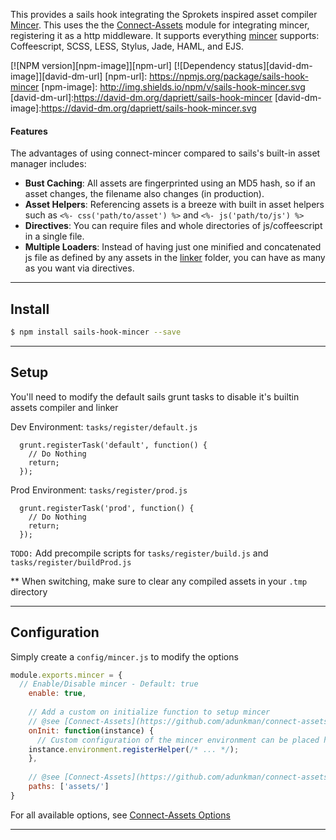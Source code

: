This provides a sails hook integrating the Sprokets inspired asset compiler [Mincer](https://github.com/nodeca/mincer).  This uses the the [Connect-Assets](https://github.com/adunkman/connect-assets) module for integrating mincer, registering it as a http middleware.  It supports everything [mincer](https://github.com/nodeca/mincer) supports: Coffeescript, SCSS, LESS, Stylus, Jade, HAML, and EJS.

[![NPM version][npm-image]][npm-url] [![Dependency status][david-dm-image]][david-dm-url]
[npm-url]: https://npmjs.org/package/sails-hook-mincer
[npm-image]: http://img.shields.io/npm/v/sails-hook-mincer.svg
[david-dm-url]:https://david-dm.org/dapriett/sails-hook-mincer
[david-dm-image]:https://david-dm.org/dapriett/sails-hook-mincer.svg

#### Features
The advantages of using connect-mincer compared to sails's built-in asset manager includes:
- **Bust Caching**: All assets are fingerprinted using an MD5 hash, so if an asset changes, the filename also changes (in production).
- **Asset Helpers**: Referencing assets is a breeze with built in asset helpers such as `<%- css('path/to/asset') %>` and `<%- js('path/to/js') %>`
- **Directives**: You can require files and whole directories of js/coffeescript in a single file.
- **Multiple Loaders**: Instead of having just one minified and concatenated js file as defined by any assets in the [linker](http://sailsjs.org/#!documentation/assets) folder, you can have as many as you want via directives.

---

## Install
```sh
$ npm install sails-hook-mincer --save
```

---

## Setup

You'll need to modify the default sails grunt tasks to disable it's builtin assets compiler and linker

Dev Environment: `tasks/register/default.js`
```
  grunt.registerTask('default', function() {
    // Do Nothing
    return;
  });

```

Prod Environment: `tasks/register/prod.js`
```
  grunt.registerTask('prod', function() {
    // Do Nothing
    return;
  });
```

`TODO:` Add precompile scripts for `tasks/register/build.js` and `tasks/register/buildProd.js`

** When switching, make sure to clear any compiled assets in your `.tmp` directory

---

## Configuration
Simply create a `config/mincer.js` to modify the options
```js
module.exports.mincer = {
  // Enable/Disable mincer - Default: true
	enable: true,
	
	// Add a custom on initialize function to setup mincer
	// @see [Connect-Assets](https://github.com/adunkman/connect-assets#custom-configuration-of-mincer)
	onInit: function(instance) {
	  // Custom configuration of the mincer environment can be placed here
    instance.environment.registerHelper(/* ... */);
	},
	
	// @see [Connect-Assets](https://github.com/adunkman/connect-assets#options) for all available options
	paths: ['assets/']
}
```

For all available options, see [Connect-Assets Options](https://github.com/adunkman/connect-assets#options)

---
